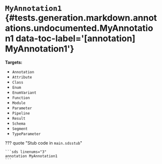 [//]: # (DO NOT EDIT THIS FILE DIRECTLY. Instead, edit the corresponding stub file and execute `npm run docs:api`.)

# <code class="doc-symbol doc-symbol-annotation"></code> `MyAnnotation1` {#tests.generation.markdown.annotations.undocumented.MyAnnotation1 data-toc-label='[annotation] MyAnnotation1'}

**Targets:**

- `Annotation`
- `Attribute`
- `Class`
- `Enum`
- `EnumVariant`
- `Function`
- `Module`
- `Parameter`
- `Pipeline`
- `Result`
- `Schema`
- `Segment`
- `TypeParameter`

??? quote "Stub code in `main.sdsstub`"

    ```sds linenums="3"
    annotation MyAnnotation1
    ```
